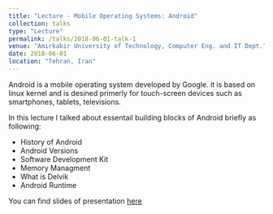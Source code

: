 ```yaml
---
title: "Lecture - Mobile Operating Systems: Android"
collection: talks
type: "Lecture"
permalink: /talks/2018-06-01-talk-1
venue: "Amirkabir University of Technology, Computer Eng. and IT Dept."
date: 2018-06-01
location: "Tehran, Iran"
---
```




Android is a mobile operating system developed by Google. it is based on linux kernel and is desined primerly for touch-screen devices such as smartphones, tablets, televisions.


In this lecture I talked about essentail building blocks of Android briefly as following:
 * History of Android
 * Android Versions
 * Software Development Kit
 * Memory Managment
 * What is Delvik
 * Android Runtime

You can find slides of presentation [here](https://www.dropbox.com/s/9jj225ey2uomve6/OS-Lab.ppsx?dl=0)


